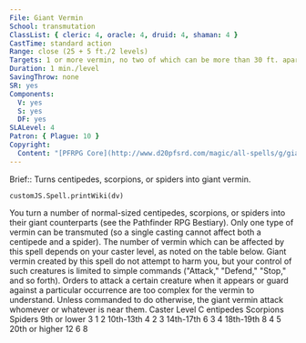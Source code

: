 ```yaml
---
File: Giant Vermin
School: transmutation
ClassList: { cleric: 4, oracle: 4, druid: 4, shaman: 4 }
CastTime: standard action
Range: close (25 + 5 ft./2 levels)
Targets: 1 or more vermin, no two of which can be more than 30 ft. apart
Duration: 1 min./level
SavingThrow: none
SR: yes
Components:
  V: yes
  S: yes
  DF: yes
SLALevel: 4
Patron: { Plague: 10 }
Copyright:
  Content: "[PFRPG Core](http://www.d20pfsrd.com/magic/all-spells/g/giant-vermin)"
---
```

Brief:: Turns centipedes, scorpions, or spiders into giant vermin.

```dataviewjs
customJS.Spell.printWiki(dv)
```

You turn a number of normal-sized centipedes, scorpions, or spiders into their giant counterparts (see the Pathfinder RPG Bestiary). Only one type of vermin can be transmuted (so a single casting cannot affect both a centipede and a spider). The number of vermin which can be affected by this spell depends on your caster level, as noted on the table below. Giant vermin created by this spell do not attempt to harm you, but your control of such creatures is limited to simple commands ("Attack," "Defend," "Stop," and so forth). Orders to attack a certain creature when it appears or guard against a particular occurrence are too complex for the vermin to understand. Unless commanded to do otherwise, the giant vermin attack whomever or whatever is near them. Caster Level C entipedes Scorpions Spiders 9th or lower 3 1 2 10th-13th 4 2 3 14th-17th 6 3 4 18th-19th 8 4 5 20th or higher 12 6 8
